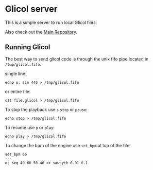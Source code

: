# Glicol server

This is a simple server to run local Glicol files.

Also check out the [Main Repository](https://github.com/chaosprint/glicol).

## Running Glicol
The best way to send glicol code is through the unix fifo pipe
located in `/tmp/glicol.fifo`.

single line:
```
echo o: sin 440 > /tmp/glicol.fifo
```

or entire file:
```
cat file.glicol > /tmp/glicol.fifo
```

To stop the playback use `s` `stop` or `pause`:
```
echo stop > /tmp/glicol.fifo
```

To resume use `p` or `play`:
```
echo play > /tmp/glicol.fifo
```

To change the bpm of the engine use `set_bpm` at top of the file:
```
set_bpm 66
---
o: seq 40 60 50 40 >> sawsyth 0.01 0.1
```
